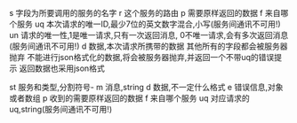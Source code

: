 s 字段为所要调用的服务的名字 
r 这个服务的路由 
p 需要原样返回的数据 
f 来自哪个服务 
uq 本次请求的唯一ID,最少7位的英文数字混合,小写(服务间通讯不可用!) 
un 请求的唯一性,1是唯一请求,只有一次返回消息, 0不唯一请求,会有多次返回消息(服务间通讯不可用!) 
d 数据,本次请求所携带的数据 其他所有的字段都会被服务器抛弃 不能进行json格式化的数据,将会被服务器抛弃,并返回一个不带uq的错误提示 返回数据也采用json格式

st 服务和类型,分割符号- 
m 消息,string 
d 数据,不一定什么格式 
e 错误信息,对象或者数组 
p 收到的需要原样返回的数据 
f 来自哪个服务 
uq 对应请求的uq,string(服务间通讯不可用!)